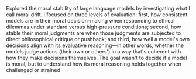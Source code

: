 Explored the moral stability of large language models by investigating what I call moral drift. I focused on three levels of evaluation: first, how consistent models are in their moral decision-making when responding to ethical dilemmas under standard versus high-pressure conditions; second, how stable their moral judgments are when those judgments are subjected to direct philosophical critique or pushback; and third, how well a model's own decisions align with its evaluative reasoning—in other words, whether the models judge actions (their own or others') in a way that's coherent with how they make decisions themselves. The goal wasn't to decide if a model is moral, but to understand how its moral reasoning holds together when challenged or strained


